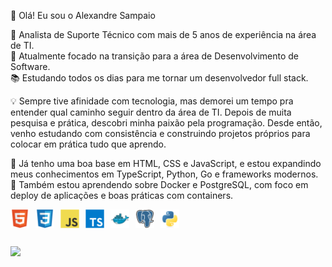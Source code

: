 👋 Olá! Eu sou o Alexandre Sampaio

🎯 Analista de Suporte Técnico com mais de 5 anos de experiência na área de TI. <br/>
🚀 Atualmente focado na transição para a área de Desenvolvimento de Software. <br/>
📚 Estudando todos os dias para me tornar um desenvolvedor full stack.

💡 Sempre tive afinidade com tecnologia, mas demorei um tempo pra entender qual caminho seguir dentro da área de TI. Depois de muita pesquisa e prática, descobri minha paixão pela programação. Desde então, venho estudando com consistência e construindo projetos próprios para colocar em prática tudo que aprendo.

🧠 Já tenho uma boa base em HTML, CSS e JavaScript, e estou expandindo meus conhecimentos em TypeScript, Python, Go e frameworks modernos.
🐳 Também estou aprendendo sobre Docker e PostgreSQL, com foco em deploy de aplicações e boas práticas com containers.



<div style="display: flex; gap: 10px; align-items: center;"> 
  <img src="https://raw.githubusercontent.com/devicons/devicon/master/icons/html5/html5-original.svg" alt="HTML5" width="30"/> 
  <img src="https://raw.githubusercontent.com/devicons/devicon/master/icons/css3/css3-original.svg" alt="CSS3" width="30"/> 
  <img src="https://raw.githubusercontent.com/devicons/devicon/master/icons/javascript/javascript-original.svg" alt="JavaScript" width="30"/> 
  <img src="https://raw.githubusercontent.com/devicons/devicon/master/icons/typescript/typescript-original.svg" alt="TypeScript" width="30"/> 
  <img src="https://raw.githubusercontent.com/devicons/devicon/master/icons/docker/docker-original.svg" alt="Docker" width="30"/> 
  <img src="https://raw.githubusercontent.com/devicons/devicon/master/icons/postgresql/postgresql-original.svg" alt="PostgreSQL" width="30"/> <img src="https://raw.githubusercontent.com/devicons/devicon/master/icons/python/python-original.svg" alt="Python" width="30"/> </div>

##

<div>
    <a href="https://www.linkedin.com/in/alexandre-pecker-sampaio-1005ba19b/" target="_blank"><img src="https://img.shields.io/badge/LinkedIn-0077B5?style=for-the-badge&logo=linkedin&logoColor=white" target="_blank"></a>
 </div>

